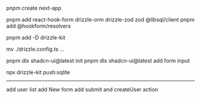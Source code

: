 pnpm create next-app

pnpm add react-hook-form drizzle-orm drizzle-zod zod @libsql/client
pnpm add @hookform/resolvers

pnpm add -D drizzle-kit

mv ./drizzle.config.ts ...

pnpm dlx shadcn-ui@latest init
pnpm dlx shadcn-ui@latest add form input

npx drizzle-kit push:sqlite

---

add user list
add New form
add submit and createUser action
